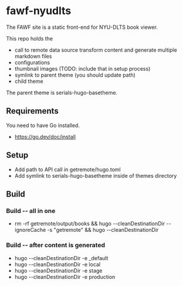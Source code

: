 # fawf-nyudlts

The FAWF site is a static front-end for NYU-DLTS book viewer.

This repo holds the 
  * call to remote data source transform content and generate multiple markdown files
  * configurations
  * thumbnail images (TODO: include that in setup process)
  * symlink to parent theme (you should update path)
  *  child theme

The parent theme is serials-hugo-basetheme.


## Requirements

You need to have Go installed.
  * https://go.dev/doc/install

## Setup 

  * Add path to API call in getremote/hugo.toml
  * Add symlink to serials-hugo-basetheme inside of themes directory


## Build


###  Build -- all in one

  * rm -rf getremote/output/books && hugo  --cleanDestinationDir --ignoreCache -s "getremote" && hugo --cleanDestinationDir

###  Build -- after content is generated

  * hugo --cleanDestinationDir -e _default
  * hugo --cleanDestinationDir -e local
  * hugo --cleanDestinationDir -e stage
  * hugo --cleanDestinationDir -e production
